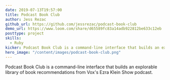 ```yaml
---
date: 2019-07-13T19:57:00
title: Podcast Book Club
author: Jess Rezac
github_url: https://github.com/jessrezac/podcast-book-club
demo_url: https://www.loom.com/share/d65589fc83a14adb922812be633c12eb
posttype: project
skills:
  - Ruby
kicker: Podcast Book Club is a command-line interface that builds an explorable library of book recommendations from Vox's Ezra Klein Show podcast.
hero_image: "/content/images/podcast-book-club.png"
---
```


Podcast Book Club is a command-line interface that builds an explorable library of book recommendations from Vox's Ezra Klein Show podcast.
